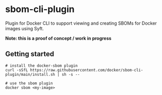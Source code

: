 # sbom-cli-plugin

Plugin for Docker CLI to support viewing and creating SBOMs for Docker images using Syft.

**Note: this is a proof of concept / work in progress**

## Getting started

```
# install the docker-sbom plugin
curl -sSfL https://raw.githubusercontent.com/docker/sbom-cli-plugin/main/install.sh | sh -s --

# use the sbom plugin
docker sbom <my-image>
```
